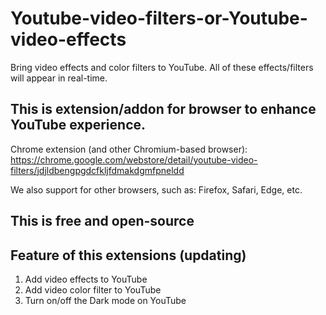 # Youtube-video-filters-or-Youtube-video-effects
Bring video effects and color filters to YouTube. All of these effects/filters will appear in real-time.
## This is extension/addon for browser to enhance YouTube experience.

Chrome extension (and other Chromium-based browser): https://chrome.google.com/webstore/detail/youtube-video-filters/jdjldbengpgdcfkljfdmakdgmfpneldd

We also support for other browsers, such as: Firefox, Safari, Edge, etc.
## This is free and open-source
## Feature of this extensions (updating)
1. Add video effects to YouTube
2. Add video color filter to YouTube
3. Turn on/off the Dark mode on YouTube
